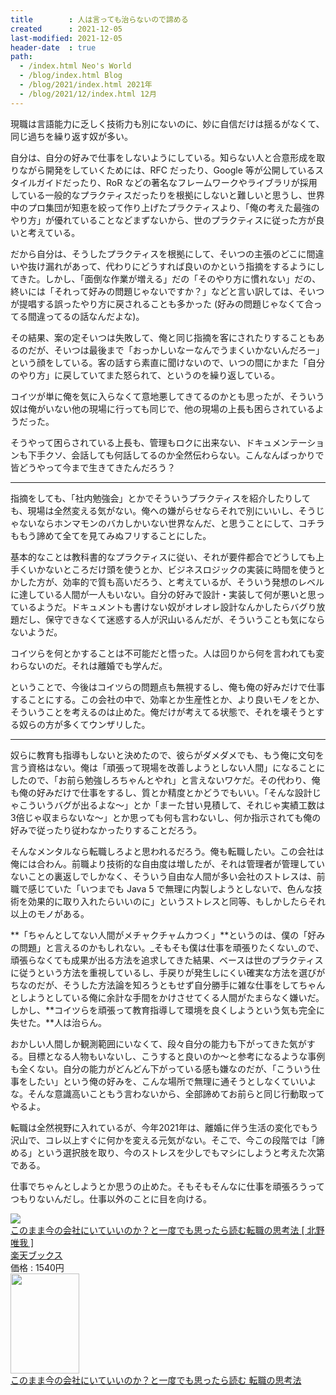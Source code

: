 ```yaml
---
title        : 人は言っても治らないので諦める
created      : 2021-12-05
last-modified: 2021-12-05
header-date  : true
path:
  - /index.html Neo's World
  - /blog/index.html Blog
  - /blog/2021/index.html 2021年
  - /blog/2021/12/index.html 12月
---
```


現職は言語能力に乏しく技術力も別にないのに、妙に自信だけは揺るがなくて、同じ過ちを繰り返す奴が多い。

自分は、自分の好みで仕事をしないようにしている。知らない人と合意形成を取りながら開発をしていくためには、RFC だったり、Google 等が公開しているスタイルガイドだったり、RoR などの著名なフレームワークやライブラリが採用している一般的なプラクティスだったりを根拠にしないと難しいと思うし、世界中のプロ集団が知恵を絞って作り上げたプラクティスより、「俺の考えた最強のやり方」が優れていることなどまずないから、世のプラクティスに従った方が良いと考えている。

だから自分は、そうしたプラクティスを根拠にして、そいつの主張のどこに間違いや抜け漏れがあって、代わりにどうすれば良いのかという指摘をするようにしてきた。しかし、「面倒な作業が増える」だの「そのやり方に慣れない」だの、終いには「それって好みの問題じゃないですか？」などと言い訳しては、そいつが提唱する誤ったやり方に戻されることも多かった (好みの問題じゃなくて合ってる間違ってるの話なんだよな)。

その結果、案の定そいつは失敗して、俺と同じ指摘を客にされたりすることもあるのだが、そいつは最後まで「おっかしいなーなんでうまくいかないんだろー」という顔をしている。客の話すら素直に聞けないので、いつの間にかまた「自分のやり方」に戻していてまた怒られて、というのを繰り返している。

コイツが単に俺を気に入らなくて意地悪してきてるのかとも思ったが、そういう奴は俺がいない他の現場に行っても同じで、他の現場の上長も困らされているようだった。

そうやって困らされている上長も、管理もロクに出来ない、ドキュメンテーションも下手クソ、会話しても何話してるのか全然伝わらない。こんなんばっかりで皆どうやって今まで生きてきたんだろう？

---

指摘をしても、「社内勉強会」とかでそういうプラクティスを紹介したりしても、現場は全然変える気がない。俺への嫌がらせならそれで別にいいし、そうじゃないならホンマモンのバカしかいない世界なんだ、と思うことにして、コチラももう諦めて全てを見てみぬフリすることにした。

基本的なことは教科書的なプラクティスに従い、それが要件都合でどうしても上手くいかないところだけ頭を使うとか、ビジネスロジックの実装に時間を使うとかした方が、効率的で質も高いだろう、と考えているが、そういう発想のレベルに達している人間が一人もいない。自分の好みで設計・実装して何が悪いと思っているようだ。ドキュメントも書けない奴がオレオレ設計なんかしたらバグり放題だし、保守できなくて迷惑する人が沢山いるんだが、そういうことも気にならないようだ。

コイツらを何とかすることは不可能だと悟った。人は回りから何を言われても変わらないのだ。それは離婚でも学んだ。

ということで、今後はコイツらの問題点も無視するし、俺も俺の好みだけで仕事することにする。この会社の中で、効率とか生産性とか、より良いモノをとか、そういうことを考えるのは止めた。俺だけが考えてる状態で、それを壊そうとする奴らの方が多くてウンザリした。

---

奴らに教育も指導もしないと決めたので、彼らがダメダメでも、もう俺に文句を言う資格はない。俺は「頑張って現場を改善しようとしない人間」になることにしたので、「お前ら勉強しろちゃんとやれ」と言えないワケだ。その代わり、俺も俺の好みだけで仕事をするし、質とか精度とかどうでもいい。「そんな設計じゃこういうバグが出るよな～」とか「まーた甘い見積して、それじゃ実績工数は3倍じゃ収まらないな～」とか思っても何も言わないし、何か指示されても俺の好みで従ったり従わなかったりすることだろう。

そんなメンタルなら転職しろよと思われるだろう。俺も転職したい。この会社は俺には合わん。前職より技術的な自由度は増したが、それは管理者が管理していないことの裏返しでしかなく、そういう自由な人間が多い会社のストレスは、前職で感じていた「いつまでも Java 5 で無理に内製しようとしないで、色んな技術を効果的に取り入れたらいいのに」というストレスと同等、もしかしたらそれ以上のモノがある。

**「ちゃんとしてない人間がメチャクチャムカつく」**というのは、僕の「好みの問題」と言えるのかもしれない。_そもそも僕は仕事を頑張りたくない_ので、頑張らなくても成果が出る方法を追求してきた結果、ベースは世のプラクティスに従うという方法を重視しているし、手戻りが発生しにくい確実な方法を選びがちなのだが、そうした方法論を知ろうともせず自分勝手に雑な仕事をしてちゃんとしようとしている俺に余計な手間をかけさせてくる人間がたまらなく嫌いだ。しかし、**コイツらを頑張って教育指導して環境を良くしようという気も完全に失せた。**人は治らん。

おかしい人間しか観測範囲にいなくて、段々自分の能力も下がってきた気がする。目標となる人物もいないし、こうすると良いのか～と参考になるような事例も全くない。自分の能力がどんどん下がっている感も嫌なのだが、「こういう仕事をしたい」という俺の好みを、こんな場所で無理に通そうとしなくていいよな。そんな意識高いこともう言わないから、全部諦めてお前らと同じ行動取ってやるよ。

転職は全然視野に入れているが、今年2021年は、離婚に伴う生活の変化でもう沢山で、コレ以上すぐに何かを変える元気がない。そこで、今この段階では「諦める」という選択肢を取り、今のストレスを少しでもマシにしようと考えた次第である。

仕事でちゃんとしようとか思うの止めた。そもそもそんなに仕事を頑張ろうってつもりないんだし。仕事以外のことに目を向ける。

<div class="ad-rakuten">
  <div class="ad-rakuten-image">
    <a href="https://hb.afl.rakuten.co.jp/hgc/g00q0722.waxyc9ff.g00q0722.waxyd017/?pc=https%3A%2F%2Fitem.rakuten.co.jp%2Fbook%2F15483227%2F&amp;m=http%3A%2F%2Fm.rakuten.co.jp%2Fbook%2Fi%2F19138707%2F">
      <img src="https://thumbnail.image.rakuten.co.jp/@0_mall/book/cabinet/5559/9784478105559.jpg?_ex=128x128">
    </a>
  </div>
  <div class="ad-rakuten-info">
    <div class="ad-rakuten-title">
      <a href="https://hb.afl.rakuten.co.jp/hgc/g00q0722.waxyc9ff.g00q0722.waxyd017/?pc=https%3A%2F%2Fitem.rakuten.co.jp%2Fbook%2F15483227%2F&amp;m=http%3A%2F%2Fm.rakuten.co.jp%2Fbook%2Fi%2F19138707%2F">このまま今の会社にいていいのか？と一度でも思ったら読む転職の思考法 [ 北野 唯我 ]</a>
    </div>
    <div class="ad-rakuten-shop">
      <a href="https://hb.afl.rakuten.co.jp/hgc/g00q0722.waxyc9ff.g00q0722.waxyd017/?pc=https%3A%2F%2Fwww.rakuten.co.jp%2Fbook%2F&amp;m=http%3A%2F%2Fm.rakuten.co.jp%2Fbook%2F">楽天ブックス</a>
    </div>
    <div class="ad-rakuten-price">価格 : 1540円</div>
  </div>
</div>

<div class="ad-amazon">
  <div class="ad-amazon-image">
    <a href="https://www.amazon.co.jp/dp/B07DCLSV6H?tag=neos21-22&amp;linkCode=osi&amp;th=1&amp;psc=1">
      <img src="https://m.media-amazon.com/images/I/61RbQ9XLV6L._SL160_.jpg" width="110" height="160">
    </a>
  </div>
  <div class="ad-amazon-info">
    <div class="ad-amazon-title">
      <a href="https://www.amazon.co.jp/dp/B07DCLSV6H?tag=neos21-22&amp;linkCode=osi&amp;th=1&amp;psc=1">このまま今の会社にいていいのか？と一度でも思ったら読む 転職の思考法</a>
    </div>
  </div>
</div>
